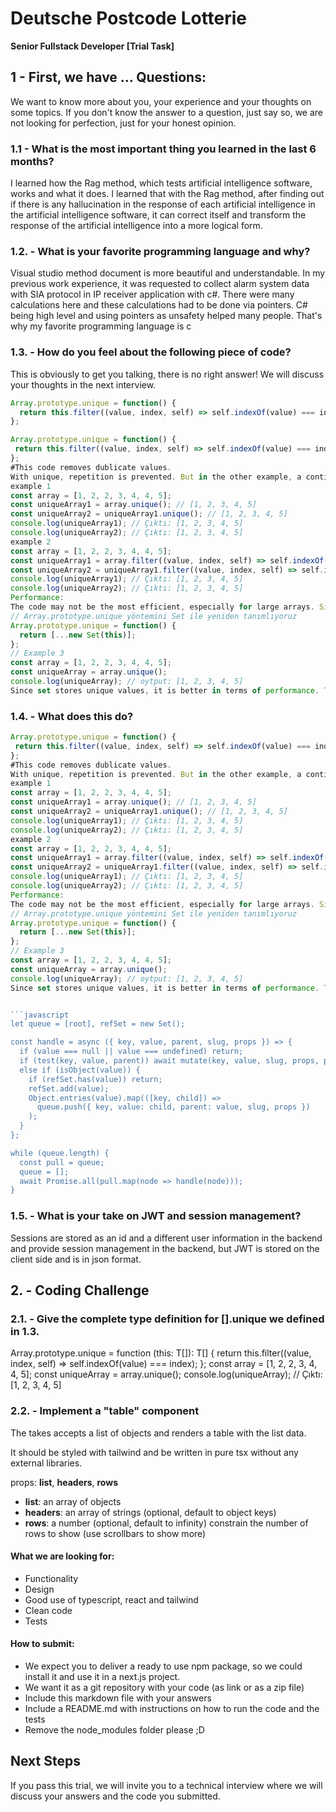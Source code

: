 # Deutsche Postcode Lotterie

**Senior Fullstack Developer [Trial Task]**

## 1 - First, we have ... Questions:

We want to know more about you, your experience and your thoughts on some topics.
If you don't know the answer to a question, just say so, we are not looking for perfection, just for your honest opinion.

### 1.1 - **What is the most important thing you learned in the last 6 months?**

I learned how the Rag method, which tests artificial intelligence software, works and what it does. I learned that with the Rag method, after finding out if there is any hallucination in the response of each artificial intelligence in the artificial intelligence software, it can correct itself and transform the response of the artificial intelligence into a more logical form.

### 1.2. - **What is your favorite programming language and why?**

Visual studio method document is more beautiful and understandable. In my previous work experience, it was requested to collect alarm system data with SIA protocol in IP receiver application with c#. There were many calculations here and these calculations had to be done via pointers. C# being high level and using pointers as unsafety helped many people. That's why my favorite programming language is c
### 1.3. - **How do you feel about the following piece of code?**

This is obviously to get you talking, there is no right answer!
We will discuss your thoughts in the next interview.

```javascript
Array.prototype.unique = function() {
  return this.filter((value, index, self) => self.indexOf(value) === index);
};

Array.prototype.unique = function() {
 return this.filter((value, index, self) => self.indexOf(value) === index);
};
#This code removes dublicate values.
With unique, repetition is prevented. But in the other example, a continuously repeating code piece is created. This is the benefit of use. In other words, a sample is actually taken each time.
example 1
const array = [1, 2, 2, 3, 4, 4, 5];
const uniqueArray1 = array.unique(); // [1, 2, 3, 4, 5]
const uniqueArray2 = uniqueArray1.unique(); // [1, 2, 3, 4, 5]
console.log(uniqueArray1); // Çıktı: [1, 2, 3, 4, 5]
console.log(uniqueArray2); // Çıktı: [1, 2, 3, 4, 5]
example 2
const array = [1, 2, 2, 3, 4, 4, 5];
const uniqueArray1 = array.filter((value, index, self) => self.indexOf(value) === index);
const uniqueArray2 = uniqueArray1.filter((value, index, self) => self.indexOf(value) === index);
console.log(uniqueArray1); // Çıktı: [1, 2, 3, 4, 5]
console.log(uniqueArray2); // Çıktı: [1, 2, 3, 4, 5]
Performance:
The code may not be the most efficient, especially for large arrays. Since indexOf is called repeatedly for each element, it can have a worst case O(n²) time complexity.
// Array.prototype.unique yöntemini Set ile yeniden tanımlıyoruz
Array.prototype.unique = function() {
  return [...new Set(this)];
};
// Example 3
const array = [1, 2, 2, 3, 4, 4, 5];
const uniqueArray = array.unique();
console.log(uniqueArray); // oytput: [1, 2, 3, 4, 5]
Since set stores unique values, it is better in terms of performance. This method has O(n) time complexity.

```

### 1.4. - **What does this do?**
```javascript
Array.prototype.unique = function() {
 return this.filter((value, index, self) => self.indexOf(value) === index);
};
#This code removes dublicate values.
With unique, repetition is prevented. But in the other example, a continuously repeating code piece is created. This is the benefit of use. In other words, a sample is actually taken each time.
example 1
const array = [1, 2, 2, 3, 4, 4, 5];
const uniqueArray1 = array.unique(); // [1, 2, 3, 4, 5]
const uniqueArray2 = uniqueArray1.unique(); // [1, 2, 3, 4, 5]
console.log(uniqueArray1); // Çıktı: [1, 2, 3, 4, 5]
console.log(uniqueArray2); // Çıktı: [1, 2, 3, 4, 5]
example 2
const array = [1, 2, 2, 3, 4, 4, 5];
const uniqueArray1 = array.filter((value, index, self) => self.indexOf(value) === index);
const uniqueArray2 = uniqueArray1.filter((value, index, self) => self.indexOf(value) === index);
console.log(uniqueArray1); // Çıktı: [1, 2, 3, 4, 5]
console.log(uniqueArray2); // Çıktı: [1, 2, 3, 4, 5]
Performance:
The code may not be the most efficient, especially for large arrays. Since indexOf is called repeatedly for each element, it can have a worst case O(n²) time complexity.
// Array.prototype.unique yöntemini Set ile yeniden tanımlıyoruz
Array.prototype.unique = function() {
  return [...new Set(this)];
};
// Example 3
const array = [1, 2, 2, 3, 4, 4, 5];
const uniqueArray = array.unique();
console.log(uniqueArray); // oytput: [1, 2, 3, 4, 5]
Since set stores unique values, it is better in terms of performance. This method has O(n) time complexity.


```javascript
let queue = [root], refSet = new Set();

const handle = async ({ key, value, parent, slug, props }) => {
  if (value === null || value === undefined) return;
  if (test(key, value, parent)) await mutate(key, value, slug, props, parent);
  else if (isObject(value)) {
    if (refSet.has(value)) return;
    refSet.add(value);
    Object.entries(value).map(([key, child]) =>
      queue.push({ key, value: child, parent: value, slug, props })
    );
  }
};

while (queue.length) {
  const pull = queue;
  queue = [];
  await Promise.all(pull.map(node => handle(node)));
}
```

### 1.5. - **What is your take on JWT and session management?**

Sessions are stored as an id and a different user information in the backend and provide session management in the backend, but JWT is stored on the client side and is in json format.

## 2. - Coding Challenge

### 2.1. - **Give the complete type definition for [].unique we defined in 1.3.**
Array.prototype.unique = function <T>(this: T[]): T[] {
  return this.filter((value, index, self) => self.indexOf(value) === index);
};
const array = [1, 2, 2, 3, 4, 4, 5];
const uniqueArray = array.unique();
console.log(uniqueArray); // Çıktı: [1, 2, 3, 4, 5]


### 2.2. - **Implement a "table" component**

The takes accepts a list of objects and renders a table with the list data.

It should be styled with tailwind and be written in pure tsx without any external libraries.

props: **list**, **headers**, **rows**

- **list**: an array of objects
- **headers**: an array of strings (optional, default to object keys)
- **rows**: a number (optional, default to infinity) constrain the number of rows to show (use scrollbars to show more)

#### What we are looking for:

- Functionality
- Design
- Good use of typescript, react and tailwind
- Clean code
- Tests

#### How to submit:

- We expect you to deliver a ready to use npm package, so we could install it and use it in a next.js project.
- We want it as a git repository with your code (as link or as a zip file)
- Include this markdown file with your answers
- Include a README.md with instructions on how to run the code and the tests
- Remove the node_modules folder please ;D

## Next Steps

If you pass this trial, we will invite you to a technical interview where we will discuss your answers and the code you submitted.
